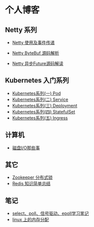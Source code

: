 # 个人博客

<!--
**LemonLmNan/LemonLmNan** is a ✨ _special_ ✨ repository because its `README.md` (this file) appears on your GitHub profile.

Here are some ideas to get you started:

- 🔭 I’m currently working on ...
- 🌱 I’m currently learning ...
- 👯 I’m looking to collaborate on ...
- 🤔 I’m looking for help with ...
- 💬 Ask me about ...
- 📫 How to reach me: ...
- 😄 Pronouns: ...
- ⚡ Fun fact: ...
-->

## Netty 系列

- [Netty 使用及事件传递](https://juejin.im/post/6844903985720229902)

- [Netty ByteBuf 源码解析](https://juejin.im/post/6844903983530655751)
- [Netty 异步Future源码解读](https://juejin.im/post/6844904021887565831)





## Kubernetes 入门系列

- [Kubernetes系列(一) Pod](https://juejin.im/post/6862733649272537102)
- [Kubernetes系列(二) Service](https://juejin.im/post/6863704173931593736)
- [Kubernetes系列(三) Deployment](https://juejin.im/post/6865672466939150349)
- [Kubernetes系列(四) StatefulSet](https://juejin.im/post/6870071267438329869)
- [Kubernetes系列(五) Ingress](https://juejin.im/post/6878269825639317517)



## 计算机

- [磁盘I/O那些事](https://juejin.im/post/6844904176514760711)



## 其它

- [Zookeeper 分布式锁](https://juejin.im/post/6844904022550249485)
- [Redis 知识简单总结](https://juejin.im/post/6844904014941782030)



## 笔记

- [select、poll、信号驱动、epoll学习笔记](https://juejin.im/post/6844904170282024967)
- [linux 上的内存分配](https://juejin.im/post/6844904190452432909)

